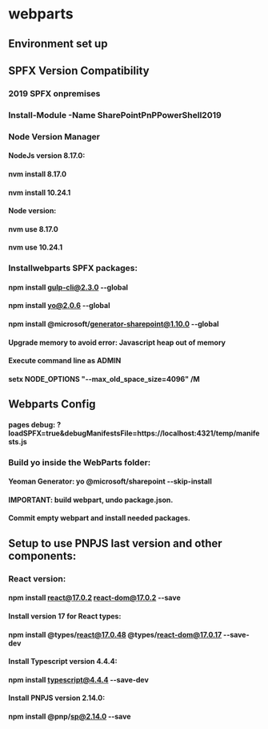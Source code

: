 # webparts

## Environment set up

## SPFX Version Compatibility
### 2019 SPFX onpremises  

### Install-Module -Name SharePointPnPPowerShell2019 

### Node Version Manager 

#### NodeJs version 8.17.0: 
#### nvm install 8.17.0 
#### nvm install 10.24.1 

#### Node version: 
#### nvm use 8.17.0 
#### nvm use 10.24.1 

### Installwebparts SPFX packages: 
#### npm install gulp-cli@2.3.0 --global 
#### npm install yo@2.0.6 --global 
#### npm install @microsoft/generator-sharepoint@1.10.0 --global 

#### Upgrade memory to avoid error: Javascript heap out of memory 
#### Execute command line as ADMIN  
#### setx NODE_OPTIONS "--max_old_space_size=4096" /M 



## Webparts Config
 
#### pages debug:  ?loadSPFX=true&debugManifestsFile=https://localhost:4321/temp/manifests.js

### Build yo inside the WebParts folder: 

#### Yeoman Generator:  yo @microsoft/sharepoint --skip-install 
 
#### IMPORTANT: build webpart, undo package.json.  
#### Commit empty webpart and install needed packages. 

## Setup to use PNPJS last version and other components: 

### React version: 
 
#### npm install react@17.0.2 react-dom@17.0.2 --save  

#### Install version 17 for React types:  
#### npm install @types/react@17.0.48 @types/react-dom@17.0.17 --save-dev  

#### Install Typescript version 4.4.4:  
#### npm install typescript@4.4.4 --save-dev  

#### Install PNPJS version 2.14.0:  
#### npm install @pnp/sp@2.14.0 --save